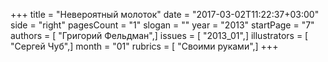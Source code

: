 +++
title = "Невероятный молоток"
date = "2017-03-02T11:22:37+03:00"
side = "right"
pagesCount = "1"
slogan = ""
year = "2013"
startPage = "7"
authors = [ "Григорий Фельдман",]
issues = [ "2013_01",]
illustrators = [ "Сергей Чуб",]
month = "01"
rubrics = [ "Своими руками",]
+++
